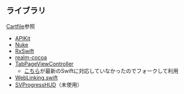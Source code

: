 ## ライブラリ

[Cartfile](../Cartfile)参照

* [APIKit](https://github.com/ishkawa/APIKit)
* [Nuke](https://github.com/kean/Nuke)
* [RxSwift](https://github.com/ReactiveX/RxSwift)
* [realm-cocoa](https://github.com/realm/realm-cocoa)
* [TabPageViewController](https://github.com/matsuda/TabPageViewController)
	* [こちら](https://github.com/EndouMari/TabPageViewController)が最新のSwiftに対応していなかったのでフォークして利用
* [WebLinking.swift](https://github.com/kylef-archive/WebLinking.swift)
* [SVProgressHUD](https://github.com/SVProgressHUD/SVProgressHUD)（未使用）
